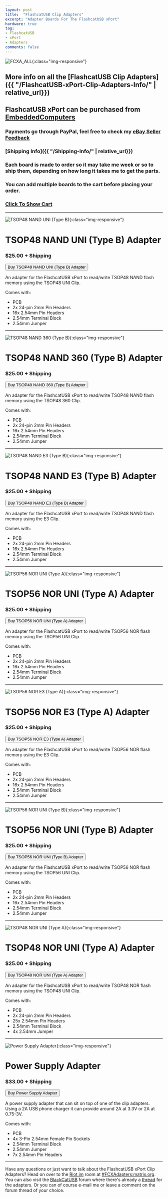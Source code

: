 ```yaml
---
layout: post
title:  "FlashcatUSB Clip Adapters"
excerpt: "Adapter Boards For The FlashcatUSB xPort"
hardware: true
tag:
- FlashcatUSB
- xPort
- Adapters
comments: false
---
```

![FCXA_ALL](/assets/img/FlashcatAdapters/FCXA_ALL.jpg){:class="img-responsive"}

## More info on all the [FlashcatUSB Clip Adapters]({{ "/FlashcatUSB-xPort-Clip-Adapters-Info/" | relative_url}})
## FlashcatUSB xPort can be purchased from [EmbeddedComputers](http://www.embeddedcomputers.net/products/FlashcatUSB_xPort/)
### Payments go through PayPal, feel free to check my [eBay Seller Feedback](https://feedback.ebay.com/ws/eBayISAPI.dll?ViewFeedback2&userid=zeigren&ftab=FeedbackAsSeller&searchInterval=30)
### [Shipping Info]({{ "/Shipping-Info/" | relative_url}})
### Each board is made to order so it may take me week or so to ship them, depending on how long it takes me to get the parts.
### You can add multiple boards to the cart before placing your order.
### <a href="#" class="snipcart-checkout">Click To Show Cart</a>

---

![TSOP48 NAND UNI (Type B)](/assets/img/FlashcatAdapters/48_NANDUNI_B.jpg){:class="img-responsive"}
# TSOP48 NAND UNI (Type B) Adapter
### $25.00 + Shipping
<button
    class="snipcart-add-item"
    data-item-id="4"
    data-item-name="TSOP48 NAND UNI (Type B) Adapter"
    data-item-price="25.00"
    data-item-weight="200"
    data-item-image="https://zeigren.github.io/assets/img/FlashcatAdapters/48_NANDUNI_B.jpg"
    data-item-url="https://zeigren.github.io/FlashcatUSB-xPort-Clip-Adapters/"
    data-item-description="TSOP48 NAND UNI (Type B) Adapter for FlashcatUSB xPort">
    Buy TSOP48 NAND UNI (Type B) Adapter
</button>

An adapter for the FlashcatUSB xPort to read/write TSOP48 NAND flash memory using the TSOP48 UNI Clip.

Comes with:
- PCB
- 2x 24-pin 2mm Pin Headers
- 16x 2.54mm Pin Headers
- 2.54mm Terminal Block
- 2.54mm Jumper

---

![TSOP48 NAND 360 (Type B)](/assets/img/FlashcatAdapters/48_NAND360_B.jpg){:class="img-responsive"}
# TSOP48 NAND 360 (Type B) Adapter
### $25.00 + Shipping
<button
    class="snipcart-add-item"
    data-item-id="5"
    data-item-name="TSOP48 NAND 360 (Type B) Adapter"
    data-item-price="25.00"
    data-item-weight="200"
    data-item-image="https://zeigren.github.io/assets/img/FlashcatAdapters/48_NAND360_B.jpg"
    data-item-url="https://zeigren.github.io/FlashcatUSB-xPort-Clip-Adapters/"
    data-item-description="TSOP48 NAND 360 (Type B) Adapter for FlashcatUSB xPort">
    Buy TSOP48 NAND 360 (Type B) Adapter
</button>

An adapter for the FlashcatUSB xPort to read/write TSOP48 NAND flash memory using the TSOP48 360 Clip.

Comes with:
- PCB
- 2x 24-pin 2mm Pin Headers
- 16x 2.54mm Pin Headers
- 2.54mm Terminal Block
- 2.54mm Jumper

---

![TSOP48 NAND E3 (Type B)](/assets/img/FlashcatAdapters/48_NANDE3_B.jpg){:class="img-responsive"}
# TSOP48 NAND E3 (Type B) Adapter
### $25.00 + Shipping
<button
    class="snipcart-add-item"
    data-item-id="6"
    data-item-name="TSOP48 NAND E3 (Type B) Adapter"
    data-item-price="25.00"
    data-item-weight="200"
    data-item-image="https://zeigren.github.io/assets/img/FlashcatAdapters/48_NANDE3_B.jpg"
    data-item-url="https://zeigren.github.io/FlashcatUSB-xPort-Clip-Adapters/"
    data-item-description="TSOP48 NAND E3 (Type B) Adapter for FlashcatUSB xPort">
    Buy TSOP48 NAND E3 (Type B) Adapter
</button>

An adapter for the FlashcatUSB xPort to read/write TSOP48 NAND flash memory using the E3 Clip.

Comes with:
- PCB
- 2x 24-pin 2mm Pin Headers
- 16x 2.54mm Pin Headers
- 2.54mm Terminal Block
- 2.54mm Jumper

---

![TSOP56 NOR UNI (Type A)](/assets/img/FlashcatAdapters/56_NORUNI_A.jpg){:class="img-responsive"}
# TSOP56 NOR UNI (Type A) Adapter
### $25.00 + Shipping
<button
    class="snipcart-add-item"
    data-item-id="7"
    data-item-name="TSOP56 NOR UNI (Type A) Adapter"
    data-item-price="25.00"
    data-item-weight="200"
    data-item-image="https://zeigren.github.io/assets/img/FlashcatAdapters/56_NORUNI_A.jpg"
    data-item-url="https://zeigren.github.io/FlashcatUSB-xPort-Clip-Adapters/"
    data-item-description="TSOP56 NOR UNI (Type A) Adapter for FlashcatUSB xPort">
    Buy TSOP56 NOR UNI (Type A) Adapter
</button>

An adapter for the FlashcatUSB xPort to read/write TSOP56 NOR flash memory using the TSOP56 UNI Clip.

Comes with:
- PCB
- 2x 24-pin 2mm Pin Headers
- 16x 2.54mm Pin Headers
- 2.54mm Terminal Block
- 2.54mm Jumper

---

![TSOP56 NOR E3 (Type A)](/assets/img/FlashcatAdapters/56_NORE3_A.jpg){:class="img-responsive"}
# TSOP56 NOR E3 (Type A) Adapter
### $25.00 + Shipping
<button
    class="snipcart-add-item"
    data-item-id="8"
    data-item-name="TSOP56 NOR E3 (Type A) Adapter"
    data-item-price="25.00"
    data-item-weight="200"
    data-item-image="https://zeigren.github.io/assets/img/FlashcatAdapters/56_NORE3_A.jpg"
    data-item-url="https://zeigren.github.io/FlashcatUSB-xPort-Clip-Adapters/"
    data-item-description="TSOP56 NOR E3 (Type A) Adapter for FlashcatUSB xPort">
    Buy TSOP56 NOR E3 (Type A) Adapter
</button>

An adapter for the FlashcatUSB xPort to read/write TSOP56 NOR flash memory using the E3 Clip.

Comes with:
- PCB
- 2x 24-pin 2mm Pin Headers
- 16x 2.54mm Pin Headers
- 2.54mm Terminal Block
- 2.54mm Jumper

---

![TSOP56 NOR UNI (Type B)](/assets/img/FlashcatAdapters/56_NORUNI_B.jpg){:class="img-responsive"}
# TSOP56 NOR UNI (Type B) Adapter
### $25.00 + Shipping
<button
    class="snipcart-add-item"
    data-item-id="9"
    data-item-name="TSOP56 NOR UNI (Type B) Adapter"
    data-item-price="25.00"
    data-item-weight="200"
    data-item-image="https://zeigren.github.io/assets/img/FlashcatAdapters/56_NORUNI_B.jpg"
    data-item-url="https://zeigren.github.io/FlashcatUSB-xPort-Clip-Adapters/"
    data-item-description="TSOP56 NOR UNI (Type B) Adapter for FlashcatUSB xPort">
    Buy TSOP56 NOR UNI (Type B) Adapter
</button>

An adapter for the FlashcatUSB xPort to read/write TSOP56 NOR flash memory using the TSOP56 UNI Clip.

Comes with:
- PCB
- 2x 24-pin 2mm Pin Headers
- 16x 2.54mm Pin Headers
- 2.54mm Terminal Block
- 2.54mm Jumper

---

![TSOP48 NOR UNI (Type A)](/assets/img/FlashcatAdapters/48_NORUNI_A.jpg){:class="img-responsive"}
# TSOP48 NOR UNI (Type A) Adapter
### $25.00 + Shipping
<button
    class="snipcart-add-item"
    data-item-id="10"
    data-item-name="TSOP48 NOR UNI (Type A) Adapter"
    data-item-price="25.00"
    data-item-weight="200"
    data-item-image="https://zeigren.github.io/assets/img/FlashcatAdapters/48_NORUNI_A.jpg"
    data-item-url="https://zeigren.github.io/FlashcatUSB-xPort-Clip-Adapters/"
    data-item-description="TSOP48 NOR UNI (Type A) Adapter for FlashcatUSB xPort">
    Buy TSOP48 NOR UNI (Type A) Adapter
</button>

An adapter for the FlashcatUSB xPort to read/write TSOP48 NOR flash memory using the TSOP48 UNI Clip.

Comes with:
- PCB
- 2x 24-pin 2mm Pin Headers
- 25x 2.54mm Pin Headers
- 2.54mm Terminal Block
- 4x 2.54mm Jumper

---

![Power Supply Adapter](/assets/img/FlashcatAdapters/FCXA_PSU.jpg){:class="img-responsive"}
# Power Supply Adapter
### $33.00 + Shipping
<button
    class="snipcart-add-item"
    data-item-id="11"
    data-item-name="Power Supply Adapter"
    data-item-price="33.00"
    data-item-weight="200"
    data-item-image="https://zeigren.github.io/assets/img/FlashcatAdapters/FCXA_PSU.jpg"
    data-item-url="https://zeigren.github.io/FlashcatUSB-xPort-Clip-Adapters/"
    data-item-description="Power Supply Adapter for FlashcatUSB xPort">
    Buy Power Supply Adapter
</button>

A power supply adapter that can sit on top of one of the clip adapters. Using a 2A USB phone charger it can provide around 2A at 3.3V or 2A at 0.75-3V.

Comes with:
- PCB
- 4x 3-Pin 2.54mm Female Pin Sockets
- 2.54mm Terminal Block
- 2.54mm Jumper
- 7x 2.54mm Pin Headers

---

Have any questions or just want to talk about the FlashcatUSB xPort Clip Adapters? Head on over to the [Riot.im](https://riot.im) room at [#FCXAdapters:matrix.org](https://riot.im/app/#/room/#FCXAdapters:matrix.org). You can also visit the [BlackCatUSB](https://www.blackcatusb.net/index.php) forum where there's already a [thread](https://www.blackcatusb.net/index.php?threads/tsop56-48-nor-nand-clip-adapters-for-the-flashcatusb-xport.493/) for the adapters. Or you can of course e-mail me or leave a comment on the forum thread of your choice.

